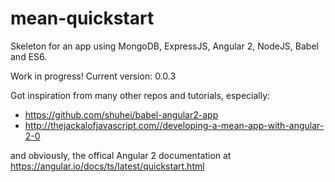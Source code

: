 # mean-quickstart
Skeleton for an app using MongoDB, ExpressJS, Angular 2, NodeJS, Babel and ES6.

Work in progress! 
Current version: 0.0.3

Got inspiration from many other repos and tutorials, especially:
* https://github.com/shuhei/babel-angular2-app
* http://thejackalofjavascript.com//developing-a-mean-app-with-angular-2-0

and obviously, the offical Angular 2 documentation at https://angular.io/docs/ts/latest/quickstart.html
